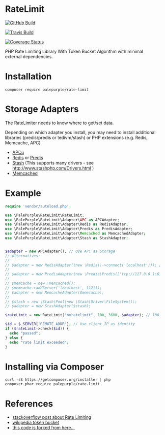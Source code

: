 # RateLimit

[![GitHub Build](https://github.com/DavidGoodwin/RateLimit/actions/workflows/php.yml/badge.svg)](https://github.com/DavidGoodwin/RateLimit/actions/workflows/php.yml)

[![Travis Build](https://travis-ci.org/DavidGoodwin/RateLimit.svg)](https://travis-ci.org/DavidGoodwin/RateLimit/)

[![Coverage Status](https://coveralls.io/repos/github/DavidGoodwin/RateLimit/badge.svg?branch=master)](https://coveralls.io/github/DavidGoodwin/RateLimit?branch=master)

PHP Rate Limiting Library With Token Bucket Algorithm with minimal external dependencies.

# Installation

```composer require palepurple/rate-limit```

# Storage Adapters

The RateLimiter needs to know where to get/set data. 

Depending on which adapter you install, you may need to install additional libraries (predis/predis or tedivm/stash) or PHP extensions (e.g. Redis, Memcache, APC)


- [APCu](https://pecl.php.net/package/APCu)
- [Redis](https://pecl.php.net/package/redis) or [Predis](https://github.com/nrk/predis)
- [Stash](http://www.stashphp.com) (This supports many drivers - see http://www.stashphp.com/Drivers.html )
- [Memcached](http://php.net/manual/en/intro.memcached.php)


# Example
````php
require 'vendor/autoload.php';

use \PalePurple\RateLimit\RateLimit;
use \PalePurple\RateLimit\Adapter\APC as APCAdapter;
use \PalePurple\RateLimit\Adapter\Redis as RedisAdapter;
use \PalePurple\RateLimit\Adapter\Predis as PredisAdapter;
use \PalePurple\RateLimit\Adapter\Memcached as MemcachedAdapter;
use \PalePurple\RateLimit\Adapter\Stash as StashAdapter;


$adapter = new APCAdapter(); // Use APC as Storage
// Alternatives:
//
// $adapter = new RedisAdapter((new \Redis()->connect('localhost'))); // Use Redis as Storage
//
// $adapter = new PredisAdapter(new \Predis\Predis(['tcp://127.0.0.1:6379'])); // Use Predis as Storage
//
// $memcache = new \Memcached();
// $memcache->addServer('localhost', 11211);
// $adapter = new MemcacheAdapter($memcache); 
//
// $stash = new \Stash\Pool(new \Stash\Driver\FileSystem());
// $adapter = new StashAdapter($stash);

$rateLimit = new RateLimit("myratelimit", 100, 3600, $adapter); // 100 Requests / Hour

$id = $_SERVER['REMOTE_ADDR']; // Use client IP as identity
if ($rateLimit->check($id)) {
  echo "passed";
} else {
  echo "rate limit exceeded";
}
````

# Installing via Composer
````shell
curl -sS https://getcomposer.org/installer | php
composer.phar require palepurple/rate-limit
````

# References

- [stackoverflow post about Rate Limiting](http://stackoverflow.com/a/668327/670662)
- [wikipedia token bucket](http://en.wikipedia.org/wiki/Token_bucket)
- [this code is forked from here...](https://github.com/touhonoob/RateLimit)
